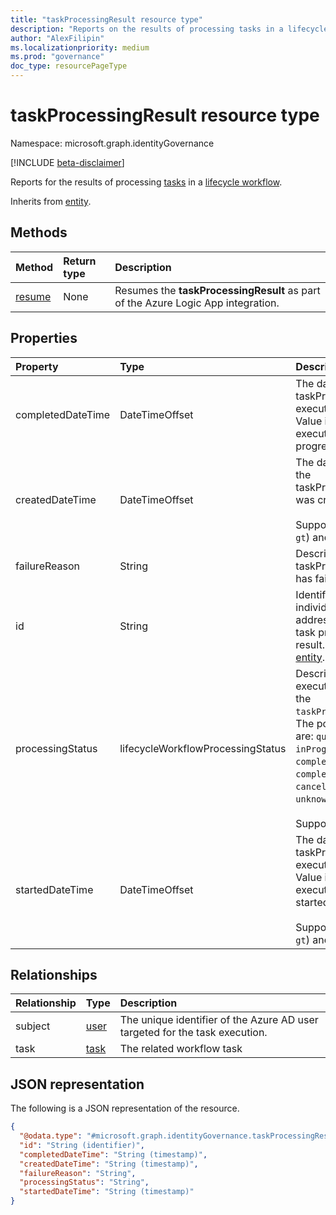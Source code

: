 ```yaml
---
title: "taskProcessingResult resource type"
description: "Reports on the results of processing tasks in a lifecycle workflow."
author: "AlexFilipin"
ms.localizationpriority: medium
ms.prod: "governance"
doc_type: resourcePageType
---
```


# taskProcessingResult resource type

Namespace: microsoft.graph.identityGovernance

[!INCLUDE [beta-disclaimer](../../includes/beta-disclaimer.md)]

Reports for the results of processing [tasks](../resources/identitygovernance-task.md) in a [lifecycle workflow](../resources/identitygovernance-workflow.md).

Inherits from [entity](../resources/entity.md).

## Methods

|Method|Return type|Description|
|:---|:---|:---|
|[resume](../api/identitygovernance-taskprocessingresult-resume.md)|None|Resumes the **taskProcessingResult** as part of the Azure Logic App integration.|

## Properties

|Property|Type|Description|
|:---|:---|:---|
|completedDateTime|DateTimeOffset|The date time when taskProcessingResult execution ended. Value is `null` if task execution is still in progress.|
|createdDateTime|DateTimeOffset|The date time when the taskProcessingResult was created. <br><br>Supports `$filter`(`lt`, `gt`) and `orderBy`.|
|failureReason|String|Describes why the taskProcessingResult has failed.|
|id|String|Identifier used for individually addressing a specific task processing result. Inherited from [entity](../resources/entity.md).|
|processingStatus|lifecycleWorkflowProcessingStatus|Describes the execution status of the `taskProcessingResult`. The possible values are: `queued`, `inProgress`, `completed`, `completedWithErrors`, `canceled`, `failed`, `unknownFutureValue`. <br><br>Supports `$filter`(`eq`).|
|startedDateTime|DateTimeOffset|The date time when taskProcessingResult execution started. Value is `null` if task execution has not yet started. <br><br>Supports `$filter`(`lt`, `gt`) and `orderBy`.|

## Relationships

|Relationship|Type|Description|
|:---|:---|:---|
|subject|[user](../resources/user.md)|The unique identifier of the Azure AD user targeted for the task execution.|
|task|[task](../resources/identitygovernance-task.md)|The related workflow task|

## JSON representation

The following is a JSON representation of the resource.
<!-- {
  "blockType": "resource",
  "keyProperty": "id",
  "@odata.type": "microsoft.graph.identityGovernance.taskProcessingResult",
  "baseType": "microsoft.graph.entity",
  "openType": false
}
-->
``` json
{
  "@odata.type": "#microsoft.graph.identityGovernance.taskProcessingResult",
  "id": "String (identifier)",
  "completedDateTime": "String (timestamp)",
  "createdDateTime": "String (timestamp)",
  "failureReason": "String",
  "processingStatus": "String",
  "startedDateTime": "String (timestamp)"
}
```
